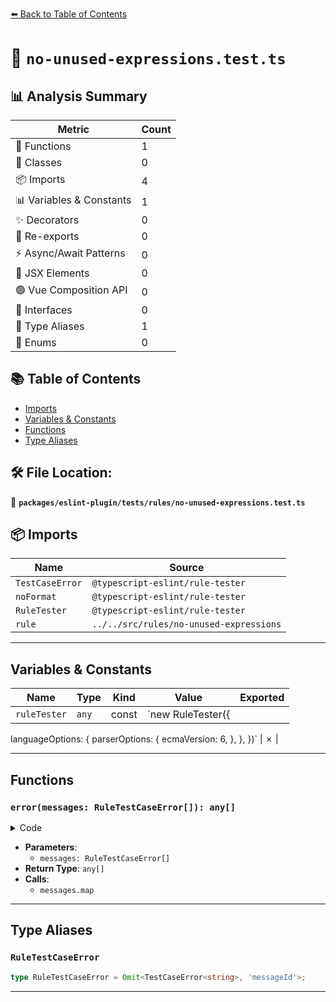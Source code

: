 [⬅️ Back to Table of Contents](../../../../index.md)

# 📄 `no-unused-expressions.test.ts`

## 📊 Analysis Summary

| Metric | Count |
|--------|-------|
| 🔧 Functions | 1 |
| 🧱 Classes | 0 |
| 📦 Imports | 4 |
| 📊 Variables & Constants | 1 |
| ✨ Decorators | 0 |
| 🔄 Re-exports | 0 |
| ⚡ Async/Await Patterns | 0 |
| 💠 JSX Elements | 0 |
| 🟢 Vue Composition API | 0 |
| 📐 Interfaces | 0 |
| 📑 Type Aliases | 1 |
| 🎯 Enums | 0 |

## 📚 Table of Contents

- [Imports](#imports)
- [Variables & Constants](#variables-constants)
- [Functions](#functions)
- [Type Aliases](#type-aliases)

## 🛠️ File Location:
📂 **`packages/eslint-plugin/tests/rules/no-unused-expressions.test.ts`**

## 📦 Imports

| Name | Source |
|------|--------|
| `TestCaseError` | `@typescript-eslint/rule-tester` |
| `noFormat` | `@typescript-eslint/rule-tester` |
| `RuleTester` | `@typescript-eslint/rule-tester` |
| `rule` | `../../src/rules/no-unused-expressions` |


---

## Variables & Constants

| Name | Type | Kind | Value | Exported |
|------|------|------|-------|----------|
| `ruleTester` | `any` | const | `new RuleTester({
  languageOptions: {
    parserOptions: {
      ecmaVersion: 6,
    },
  },
})` | ✗ |


---

## Functions

### `error(messages: RuleTestCaseError[]): any[]`

<details><summary>Code</summary>

```ts
function error(
  messages: RuleTestCaseError[],
  // eslint-disable-next-line @typescript-eslint/no-explicit-any
): any[] {
  return messages.map(message => ({
    ...message,
    message:
      'Expected an assignment or function call and instead saw an expression.',
  }));
}
```
</details>

- **Parameters**:
  - `messages: RuleTestCaseError[]`
- **Return Type**: `any[]`
- **Calls**:
  - `messages.map`

---

## Type Aliases

### `RuleTestCaseError`

```ts
type RuleTestCaseError = Omit<TestCaseError<string>, 'messageId'>;
```


---